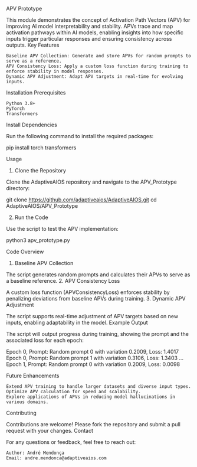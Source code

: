 APV Prototype

This module demonstrates the concept of Activation Path Vectors (APV) for improving AI model interpretability and stability. APVs trace and map activation pathways within AI models, enabling insights into how specific inputs trigger particular responses and ensuring consistency across outputs.
Key Features

    Baseline APV Collection: Generate and store APVs for random prompts to serve as a reference.
    APV Consistency Loss: Apply a custom loss function during training to enforce stability in model responses.
    Dynamic APV Adjustment: Adapt APV targets in real-time for evolving inputs.

Installation
Prerequisites

    Python 3.8+
    PyTorch
    Transformers

Install Dependencies

Run the following command to install the required packages:

pip install torch transformers

Usage
1. Clone the Repository

Clone the AdaptiveAIOS repository and navigate to the APV_Prototype directory:

git clone https://github.com/adaptiveaios/AdaptiveAIOS.git
cd AdaptiveAIOS/APV_Prototype

2. Run the Code

Use the script to test the APV implementation:

python3 apv_prototype.py

Code Overview
1. Baseline APV Collection

The script generates random prompts and calculates their APVs to serve as a baseline reference.
2. APV Consistency Loss

A custom loss function (APVConsistencyLoss) enforces stability by penalizing deviations from baseline APVs during training.
3. Dynamic APV Adjustment

The script supports real-time adjustment of APV targets based on new inputs, enabling adaptability in the model.
Example Output

The script will output progress during training, showing the prompt and the associated loss for each epoch:

Epoch 0, Prompt: Random prompt 0 with variation 0.2009, Loss: 1.4017
Epoch 0, Prompt: Random prompt 1 with variation 0.3106, Loss: 1.3403
...
Epoch 1, Prompt: Random prompt 0 with variation 0.2009, Loss: 0.0098

Future Enhancements

    Extend APV training to handle larger datasets and diverse input types.
    Optimize APV calculation for speed and scalability.
    Explore applications of APVs in reducing model hallucinations in various domains.

Contributing

Contributions are welcome! Please fork the repository and submit a pull request with your changes.
Contact

For any questions or feedback, feel free to reach out:

    Author: André Mendonça
    Email: andre.mendonca@adaptiveaios.com
